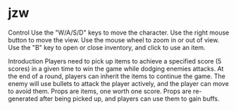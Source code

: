 # jzw

Control
Use the "W/A/S/D" keys to move the character.
Use the right mouse button to move the view.
Use the mouse wheel to zoom in or out of view.
Use the "B" key to open or close inventory, and click to use an item.

Introduction
Players need to pick up items to achieve a specified score (5 scores) in a given time to win the game while dodging enemies attacks. At the end of a round, players can inherit the items to continue the game.
The enemy will use bullets to attack the player actively, and the player can move to avoid them.
Props are items, one worth one score. Props are re-generated after being picked up, and players can use them to gain buffs.
